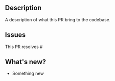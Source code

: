 ## Description
A description of what this PR bring to the codebase.

## Issues
This PR resolves #

## What's new?
- Something new
